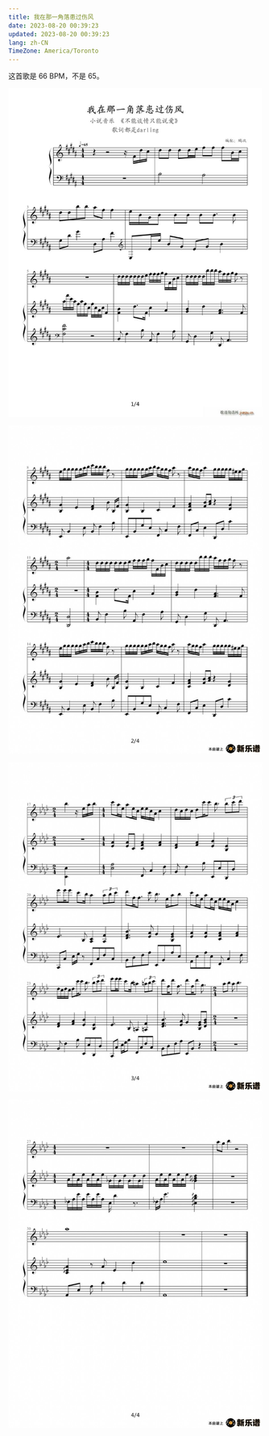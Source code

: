 ```yaml
---
title: 我在那一角落患过伤风
date: 2023-08-20 00:39:23
updated: 2023-08-20 00:39:23
lang: zh-CN
TimeZone: America/Toronto
---
```


这首歌是 66 BPM，不是 65。

![](1.jpg)

![](2-0.9866666666666667x.png)

![](3-0.9866666666666667x.png)

![](4-0.9866666666666667x.png)

<script src="/scripts/image-scale.js"></script>